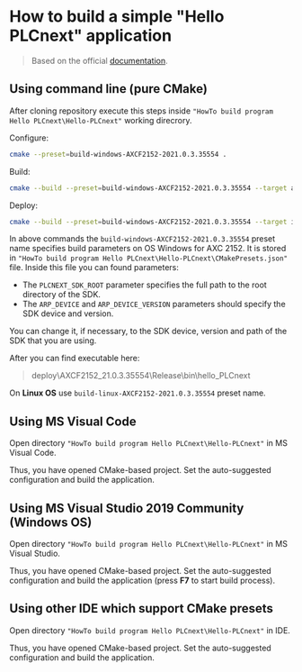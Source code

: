 # How to build a simple "Hello PLCnext" application #

> Based on the official [documentation](https://github.com/PLCnext/SampleRuntime/blob/master/getting-started/Part-01/README.md).

## Using command line (pure **CMake**) ##

After cloning repository execute this steps inside `"HowTo build program Hello PLCnext\Hello-PLCnext"` working direcrory.

Configure:
```sh
cmake --preset=build-windows-AXCF2152-2021.0.3.35554 .
```

Build:
```sh
cmake --build --preset=build-windows-AXCF2152-2021.0.3.35554 --target all
```

Deploy:
```sh
cmake --build --preset=build-windows-AXCF2152-2021.0.3.35554 --target install
```

In above commands the `build-windows-AXCF2152-2021.0.3.35554` preset name specifies build parameters on OS Windows for AXC 2152. It is stored in `"HowTo build program Hello PLCnext\Hello-PLCnext\CMakePresets.json"` file. Inside this file you can found parameters:

 - The `PLCNEXT_SDK_ROOT` parameter specifies the full path to the root directory of the SDK.
 - The `ARP_DEVICE` and `ARP_DEVICE_VERSION` parameters should specify the SDK device and version.

You can change it, if necessary, to the SDK device, version and path of the SDK that you are using.

After you can find executable here:
>deploy\AXCF2152_21.0.3.35554\Release\bin\hello_PLCnext

On **Linux OS** use `build-linux-AXCF2152-2021.0.3.35554` preset name.

## Using MS Visual Code ##

Open directory `"HowTo build program Hello PLCnext\Hello-PLCnext"` in MS Visual Code.

Thus, you have opened CMake-based project. Set the auto-suggested configuration and build the application.

## Using MS Visual Studio 2019 Community (Windows OS) ##

Open directory `"HowTo build program Hello PLCnext\Hello-PLCnext"` in MS Visual Studio.

Thus, you have opened CMake-based project. Set the auto-suggested configuration and build the application (press **F7** to start build process).

## Using other IDE which support CMake presets ##

Open directory `"HowTo build program Hello PLCnext\Hello-PLCnext"` in IDE.

Thus, you have opened CMake-based project. Set the auto-suggested configuration and build the application.
